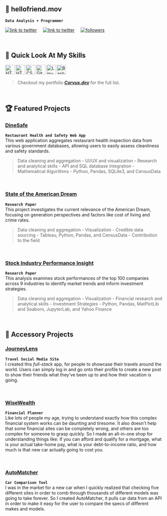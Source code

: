 ## 🤖 hellofriend.mov

**`Data Analysis + Programmer`**

   <p align="left">
	   <a target="_blank" href="https://www.linkedin.com/in/giovanni-squillace-42813a22b/">
		   <img  alt="link to twitter" title="Check out my Linkedin" src="https://custom-icon-badges.demolab.com/badge/-LinkedIn-1c82ef?style=for-the-badge&logo=icons8-linkedin737373"/></a>
	   &nbsp;&nbsp;&nbsp;
	   <a target="_blank" href="https://twitter.com/Corvus_JSDev">
		   <img alt="link to twitter" title="Follow me on Twitter" src="https://custom-icon-badges.demolab.com/badge/-Twitter-5ab0f7?style=for-the-badge&logo=icons8-twitterx2"/></a>
	   &nbsp;&nbsp;&nbsp;
	   <a target="_blank" href="https://github.com/Corvus-JSDev?tab=followers">
		   <img alt="followers" title="Follow me on GitHub" src="https://custom-icon-badges.demolab.com/badge/-Follow_Me-3b4042?style=for-the-badge&logo=github"/></a> 
   </p>


<br>

## 🔨 Quick Look At My Skills

<img align="left" alt="HTML" width="30px" title="Tableau" src="https://nextviewconsulting.com/sites/default/files/styles/large/public/icons/logo-tableau-cirkel.png?itok=CsAZTLUk" />

<img align="left" alt="HTML" width="30px" title="Python" src="https://cdn.jsdelivr.net/gh/devicons/devicon/icons/python/python-original.svg" />
 
<img align="left" alt="CSS" width="30px" title="Pandas (python)" src="https://cdn.jsdelivr.net/gh/devicons/devicon/icons/pandas/pandas-original-wordmark.svg" />

<img align="left" alt="Git" width="30px" title="Git" src="https://cdn.jsdelivr.net/gh/devicons/devicon/icons/git/git-original.svg" />

<img align="left" alt="Linux" width="30px" title="Linux CLI" src="https://cdn.jsdelivr.net/gh/devicons/devicon/icons/linux/linux-original.svg" />

<img align="left" alt="Bash" width="30px" title="Bash Scripting" src="https://cdn.jsdelivr.net/gh/devicons/devicon/icons/bash/bash-original.svg" />

<br> <br>

> Checkout my portfolio ***[Corvus.dev](https://giovanni-squillace-portfolio.netlify.app)*** for the full list.




<br>

## 🏆 Featured Projects

### <a href="https://github.com/Corvus-JSDev/restaurants_health_and_safety_app"> DineSafe </a>

**`Restaurant Health and Safety Web App`** <br>
This web application aggregates restaurant health inspection data from various government databases, allowing users to easily assess cleanliness and safety standards.
> Data cleaning and aggregation - UI/UX and visualization - Research and analytical skills - API and SQL database integration - Mathematical Algorithms - Python, Pandas, SQLite3, and CensusData

<br>

### <a href="https://github.com/Corvus-JSDev/Is-the-American-Dream-Dead-Research-Paper-"> State of the American Dream </a>

**`Research Paper`** <br>
This project investigates the current relevance of the American Dream, focusing on generation perspectives and factors like cost of living and crime rates.
> Data cleaning and aggregation - Visualization - Credible data sourcing - Tableau, Python, Pandas, and CensusData - Contribution to the field

<br>

### <a href="https://github.com/Corvus-JSDev/Data_Analysis___Company_And_Industry_Stock_Performance"> Stock Industry Performance Insight </a>

**`Research Paper`** <br>
This analysis examines stock performances of the top 100 companies across 9 industries to identify market trends and inform investment strategies.
> Data cleaning and aggregation - Visualization - Financial research and analytical skills - Investment Strategies - Python, Pandas, MatPlotLib and Seaborn, JupyterLab, and Yahoo Finance

<br>

## 📎 Accessory Projects

### <a href="https://github.com/Corvus-JSDev/JourneyLens/tree/main">JourneyLens</a>

**`Travel Social Media Site`** <br>
I created this *full-stack* app, for people to showcase their travels around the world. Users can simply log in and go onto their profile to create a new post to show their friends what they've been up to and how their vacation is going.

<br>

### <a href="https://github.com/Corvus-JSDev/WiseWealth">WiseWealth</a> 

**`Financial Planner`** <br>
Like lots of people my age, trying to understand exactly how this complex financial system works can be daunting and tiresome. It also doesn't help that some financial sites can be completely wrong, and others are too complex for someone to grasp quickly. So I made an all-in-one shop for understanding things like: If you can afford and qualify for a mortgage, what is your actual take-home pay, what is your debt-to-income ratio, and how much is that new car actually going to cost you.

<br>

### <a href="https://github.com/Corvus-JSDev/AutoMatcher">AutoMatcher</a> 


**`Car Comparison Tool`** <br>
I was in the market for a new car when I quickly realized that checking five different sites in order to comb through thousands of different models was going to take forever. So I created AutoMatcher, it pulls car data from an API in order to make it easy for the user to compare the specs of different makes and models.
























